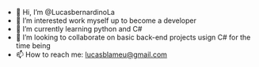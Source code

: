 - 👋 Hi, I’m @LucasbernardinoLa
- 👀 I’m interested work myself up to become a developer    
- 🌱 I’m currently learning python and C#
- 💞️ I’m looking to collaborate on basic back-end projects usign C# for the time being
- 📫 How to reach me: lucasblameu@gmail.com

<!---
LucasbernardinoLa/LucasbernardinoLa is a ✨ special ✨ repository because its `README.md` (this file) appears on your GitHub profile.
You can click the Preview link to take a look at your changes.
--->
